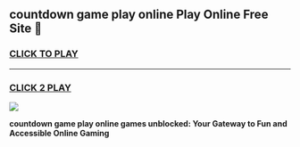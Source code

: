 
## countdown game play online Play Online Free Site 👋
<h3>
<a href="https://download.freeplayer.one?title=countdown_game_play_online&ref=21F">CLICK TO PLAY</a></h3>
<hr>

<h3>
<a href="https://download.freeplayer.one?title=countdown_game_play_online&ref=21F">CLICK 2 PLAY</a>
  
</h3>

<a href="https://download.freeplayer.one?title=countdown_game_play_online&ref=21F"><img src="https://cdnb.artstation.com/p/assets/images/images/032/539/853/original/anto-thomas-button-gif.gif"></a>


**countdown game play online games unblocked: Your Gateway to Fun and Accessible Online Gaming**
